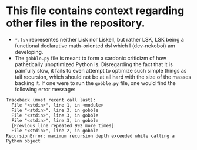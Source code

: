 # This file contains context regarding other files in the repository.

- `*.lsk` representes neither Lisk nor Liskell, but rather LSK, LSK being a functional declarative math-oriented dsl which I (dev-nekoboi) am developing.
- The `gobble.py` file is meant to form a sardonic criticizm of how pathetically unoptimized Python is. Disregarding the fact that it is painfully slow, it fails to even attempt to optimize such simple things as tail recursion, which should not be at all hard with the size of the masses backing it. If one were to run the `gobble.py` file, one would find the following error message:
```
Traceback (most recent call last):
  File "<stdin>", line 1, in <module>
  File "<stdin>", line 3, in gobble
  File "<stdin>", line 3, in gobble
  File "<stdin>", line 3, in gobble
  [Previous line repeated 992 more times]
  File "<stdin>", line 2, in gobble
RecursionError: maximum recursion depth exceeded while calling a Python object
```  
